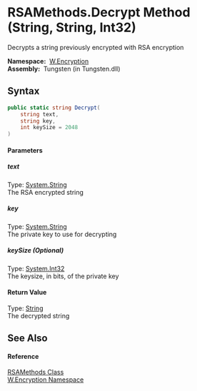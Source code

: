 RSAMethods.Decrypt Method (String, String, Int32)
=================================================
  Decrypts a string previously encrypted with RSA encryption

  **Namespace:**  [W.Encryption][1]  
  **Assembly:**  Tungsten (in Tungsten.dll)

Syntax
------

```csharp
public static string Decrypt(
	string text,
	string key,
	int keySize = 2048
)
```

#### Parameters

##### *text*
Type: [System.String][2]  
The RSA encrypted string

##### *key*
Type: [System.String][2]  
The private key to use for decrypting

##### *keySize* (Optional)
Type: [System.Int32][3]  
The keysize, in bits, of the private key

#### Return Value
Type: [String][2]  
The decrypted string

See Also
--------

#### Reference
[RSAMethods Class][4]  
[W.Encryption Namespace][1]  

[1]: ../README.md
[2]: http://msdn.microsoft.com/en-us/library/s1wwdcbf
[3]: http://msdn.microsoft.com/en-us/library/td2s409d
[4]: README.md